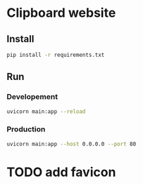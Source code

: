 # Clipboard website

## Install

```bash
pip install -r requirements.txt
```

## Run

### Developement

```bash
uvicorn main:app --reload
```

### Production

```bash
uvicorn main:app --host 0.0.0.0 --port 80
```

# TODO add favicon

  